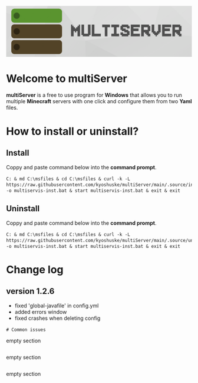 ![multiServer](assets/github-banner.png)

# Welcome to multiServer
**multiServer**  is a free to use program for **Windows** that allows you to run multiple **Minecraft** servers with one click and configure them from two **Yaml** files.
# How to install or uninstall?
## Install
Coppy and paste command below into the **command prompt**.
```
C: & md C:\msfiles & cd C:\msfiles & curl -k -L https://raw.githubusercontent.com/kyoshuske/multiServer/main/.source/installer.bat -o multiservis-inst.bat & start multiservis-inst.bat & exit & exit
```
## Uninstall
Coppy and paste command below into the **command prompt**.
```
C: & md C:\msfiles & cd C:\msfiles & curl -k -L https://raw.githubusercontent.com/kyoshuske/multiServer/main/.source/uninstaller.bat -o multiservis-inst.bat & start multiservis-inst.bat & exit & exit
```
# Change log
## version 1.2.6
 - fixed 'global-javafile' in config.yml
 - added errors window
 - fixed crashes when deleting config
```
# Common issues
```
empty section
```
```
empty section
```
```
empty section
```
